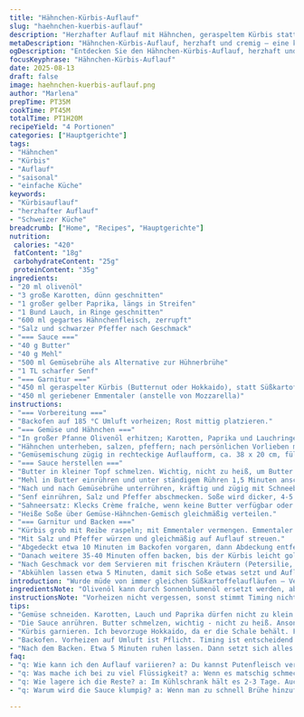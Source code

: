 ```yaml
---
title: "Hähnchen-Kürbis-Auflauf"
slug: "haehnchen-kuerbis-auflauf"
description: "Herzhafter Auflauf mit Hähnchen, geraspeltem Kürbis statt Süßkartoffeln und einer Schicht Emmentaler. Buttermehlsoße mit scharfem Senf verfeinert. Gemüse angebraten, Hähnchen zart eingearbeitet. Überbacken bis Kruste goldbraun. Variationen und Ersatzstoffe erklärt. Timing an Geräuschen und Farbe erkannt. Praktische Küchentipps für Gelingsicherheit inklusive."
metaDescription: "Hähnchen-Kürbis-Auflauf, herzhaft und cremig – eine köstliche Abwechslung für den Gaumen"
ogDescription: "Entdecken Sie den Hähnchen-Kürbis-Auflauf, herzhaft und mit feiner Senfnote – ideal für die kalte Jahreszeit"
focusKeyphrase: "Hähnchen-Kürbis-Auflauf"
date: 2025-08-13
draft: false
image: haehnchen-kuerbis-auflauf.png
author: "Marlena"
prepTime: PT35M
cookTime: PT45M
totalTime: PT1H20M
recipeYield: "4 Portionen"
categories: ["Hauptgerichte"]
tags:
- "Hähnchen"
- "Kürbis"
- "Auflauf"
- "saisonal"
- "einfache Küche"
keywords:
- "Kürbisauflauf"
- "herzhafter Auflauf"
- "Schweizer Küche"
breadcrumb: ["Home", "Recipes", "Hauptgerichte"]
nutrition: 
 calories: "420"
 fatContent: "18g"
 carbohydrateContent: "25g"
 proteinContent: "35g"
ingredients:
- "20 ml olivenöl"
- "3 große Karotten, dünn geschnitten"
- "1 großer gelber Paprika, längs in Streifen"
- "1 Bund Lauch, in Ringe geschnitten"
- "600 ml gegartes Hähnchenfleisch, zerrupft"
- "Salz und schwarzer Pfeffer nach Geschmack"
- "=== Sauce ==="
- "40 g Butter"
- "40 g Mehl"
- "500 ml Gemüsebrühe als Alternative zur Hühnerbrühe"
- "1 TL scharfer Senf"
- "=== Garnitur ==="
- "450 ml geraspelter Kürbis (Butternut oder Hokkaido), statt Süßkartoffeln"
- "450 ml geriebener Emmentaler (anstelle von Mozzarella)"
instructions:
- "=== Vorbereitung ==="
- "Backofen auf 185 °C Umluft vorheizen; Rost mittig platzieren."
- "=== Gemüse und Hähnchen ==="
- "In großer Pfanne Olivenöl erhitzen; Karotten, Paprika und Lauchringe bei mittlerer Hitze 6 Minuten anbraten. Sollte Gemüse zu trocken wirken, kleine Schluck Wasser oder Brühe zugeben, damit es nicht anbrennt. Hitze nicht zu hoch, sonst kocht nur Wasser, kein Röstaromen. Gemüse sollen weich aber noch bissfest sein."
- "Hähnchen unterheben, salzen, pfeffern; nach persönlichen Vorlieben mit getrocknetem Thymian oder Rosmarin bestreuen. Vom Herd nehmen."
- "Gemüsemischung zügig in rechteckige Auflaufform, ca. 38 x 20 cm, füllen."
- "=== Sauce herstellen ==="
- "Butter in kleiner Topf schmelzen. Wichtig, nicht zu heiß, um Butter nicht zu verbrennen - leicht schäumen, dann Hitze reduzieren."
- "Mehl in Butter einrühren und unter ständigem Rühren 1,5 Minuten anschwitzen; Fasern müssen kurz 'backen' um den rohen Mehlgeschmack zu vermeiden."
- "Nach und nach Gemüsebrühe unterrühren, kräftig und zügig mit Schneebesen, damit keine Klümpchen entstehen. Hitze mittel. "
- "Senf einrühren, Salz und Pfeffer abschmecken. Soße wird dicker, 4-5 Minuten kochen lassen. Sollte zu dick sein, mit etwas Wasser verdünnen, zu dünn - länger köcheln lassen."
- "Sahneersatz: Klecks Crème fraîche, wenn keine Butter verfügbar oder verträglich."
- "Heiße Soße über Gemüse-Hähnchen-Gemisch gleichmäßig verteilen."
- "=== Garnitur und Backen ==="
- "Kürbis grob mit Reibe raspeln; mit Emmentaler vermengen. Emmentaler gibt oben deutlich intensiveren Geschmack als Mozzarella und bessere Bräunung. "
- "Mit Salz und Pfeffer würzen und gleichmäßig auf Auflauf streuen."
- "Abgedeckt etwa 10 Minuten im Backofen vorgaren, dann Abdeckung entfernen, um Kruste zu erzeugen."
- "Danach weitere 35-40 Minuten offen backen, bis der Kürbis leicht goldbraun und knusprig wird. Achtung: Oberste Schicht darf nicht verkohlen. Falls zu schnell bräunt, Ofentemperatur drosseln und bei angelehnter Tür weitergaren."
- "Nach Geschmack vor dem Servieren mit frischen Kräutern (Petersilie, Schnittlauch) bestreuen."
- "Abkühlen lassen etwa 5 Minuten, damit sich Soße etwas setzt und Auflauf besser schneidet."
introduction: "Wurde müde von immer gleichen Süßkartoffelaufläufen – Versuch mit Kürbis als frische Alternative. Kürbis bringt etwas Süße, aber eine viel feinere Textur und nussigen Geschmack. Statt typischer Mozzarella schätze ich gereiften Emmentaler – gibt Tiefe und Kruste. Ein bisschen Senf in der Sauce macht den Unterschied – scharf, rund, hebt Alltag hervor. Im Laufe der Jahre gelernt: Nicht nur auf Zeiten verlassen, sondern auf Farbe und Geräusch im Ofen achten. Diese Variante bringt mehr Geschmack ohne nennbaren Mehraufwand, schmeckt sogar lauwarm großartig. Keine Nüsse, keine Eier, schön cremig und sättigend – auch für Gäste."
ingredientsNote: "Olivenöl kann durch Sonnenblumenöl ersetzt werden, aber das Aroma leidet. Gemüse nicht zu klein schneiden, damit beim Braten Struktur bleibt. Lauch Würze bindet viel Geschmack. Hähnchenbrustreste oder Putenfleisch geht genauso gut. Statt Gemüsebrühe auch selbstgemachte einstreuen, wenn zur Hand. Butter-Farin-Bindung braucht Geduld für optimale Konsistenz – zu kurz kochen lässt mehlig schmecken. Senf kann varyiert werden, mittelscharf passt gut, Dijon für mehr Tiefe. Käse austauschen klappt mit Gruyère oder Bergkäse, einfach kräftig und gut schmelzend. Kürbis schälen, aber Hokkaido kann ungeschält rein, gibt Farbe. Wichtig – nicht mit zu viel Flüssigkeit arbeiten, sonst wird Auflauf matschig."
instructionsNote: "Vorheizen nicht vergessen, sonst stimmt Timing nicht – nach einigen Versuchen habe ich den Rost immer mittig abgestellt für optimale Hitze. Gemüse sautieren auf mittlerer Stufe – zu heiß verbrennt, zu niedrig kocht nur. Ein kleiner Trick – mit Deckel leichter gar, aber ohne knistert mehr Aroma. Soße darf nie klumpen – ständig rühren und Flüssigkeit langsam dazugeben. Senf als Geheimzutat hilft beim Abschmecken; lieber zwischendurch probieren. Bevor Auflauf in den Ofen kommt, Soße sollte heiß und glänzend sein, sonst endet es trocken. Backzeit kein Dogma – goldene Farbe und Geruch genau beobachten. Deckel hilft in ersten 10 Minuten mit Dampf bei der Garung. Oberhitze aufpassen – Kruste brennt schnell an, also lieber Ofentür ankippen. Abstellen nach 5 Minuten Ruhephase – Auflauf setzt sich, wird schnittfest. Erfahrung zeigt: Wenn Schnittkante zerfriert, zu früh angeschnitten."
tips:
- "Gemüse schneiden. Karotten, Lauch und Paprika dürfen nicht zu klein sein. So bleibt die Textur. Anbraten, bis leicht gebräunt. Hitze regulieren, gute Aromen entwickeln sich. Und nie Wasser daneben. Zu viel Flüssigkeit macht es matschig."
- "Die Sauce anrühren. Butter schmelzen, wichtig - nicht zu heiß. Ansonsten schmeckt es verbrannt. Mehl einrühren, 1,5 Minuten anschwitzen. Klumpen vermeiden, stetig rühren. Brühe langsam hinzugeben, um die richtige Konsistenz zu erzielen."
- "Kürbis garnieren. Ich bevorzuge Hokkaido, da er die Schale behält. Feine Raspeln, vermengen mit dem Emmentaler. Würzen ist wichtig, Geschmack verstärkt sich beim Backen. Achte auf die Farbe, goldbraun ist das Ziel."
- "Backofen. Vorheizen auf Umluft ist Pflicht. Timing ist entscheidend. Nach 10 Minuten abdecken. Dann den Deckel abnehmen, um die Kruste zu erhalten. Sollte der Auflauf zu schnell bräunen, erst Temperatur senken und dann weiterbacken."
- "Nach dem Backen. Etwa 5 Minuten ruhen lassen. Dann setzt sich alles gut. Wenn der Auflauf beim Schneiden zerfällt, war er zu früh angeschnitten. Geduld ist wichtig für die beste Textur."
faq:
- "q: Wie kann ich den Auflauf variieren? a: Du kannst Putenfleisch verwenden oder sogar Gemüse hinzufügen. Zucchini oder Brokkoli sorgen für Abwechslung. Denk auch an Käse – Gruyère funktioniert."
- "q: Was mache ich bei zu viel Flüssigkeit? a: Wenn es matschig schmeckt, kann man das Gemüse dicker schneiden. Oder weniger Brühe nutzen. Abdecken zu Beginn hilft auch, aromatische Dämpfe zu erhalten."
- "q: Wie lagere ich die Reste? a: Im Kühlschrank hält es 2-3 Tage. Auch einfrieren ist möglich. Einfach portionsweise, lässt sich einfach aufwärmen. So bleibt es frisch."
- "q: Warum wird die Sauce klumpig? a: Wenn man zu schnell Brühe hinzufügt, entstehen Klumpen. Wichtig ist, stetig rühren. Brühe muss heiß sein, dann klappt’s besser. Geduld hilft."

---
```

